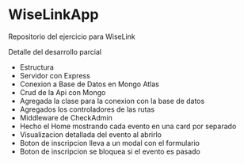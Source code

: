 # WiseLinkApp
Repositorio del ejercicio para WiseLink

Detalle del desarrollo parcial
- Estructura
- Servidor con Express
- Conexion a Base de Datos en Mongo Atlas
- Crud de la Api con Mongo
- Agregada la clase para la conexion con la base de datos
- Agregados los controladores de las rutas
- Middleware de CheckAdmin
- Hecho el Home mostrando cada evento en una card por separado
- Visualizacion detallada del evento al abrirlo
- Boton de inscripcion lleva a un modal con el formulario
- Boton de inscripcion se bloquea si el evento es pasado
